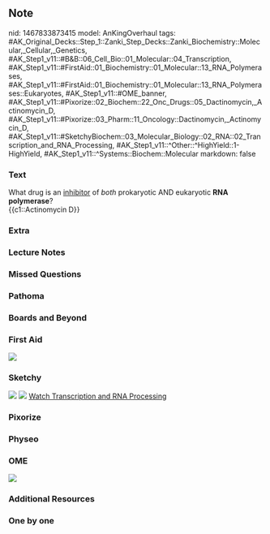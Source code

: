 ## Note
nid: 1467833873415
model: AnKingOverhaul
tags: #AK_Original_Decks::Step_1::Zanki_Step_Decks::Zanki_Biochemistry::Molecular,_Cellular,_Genetics, #AK_Step1_v11::#B&B::06_Cell_Bio::01_Molecular::04_Transcription, #AK_Step1_v11::#FirstAid::01_Biochemistry::01_Molecular::13_RNA_Polymerases, #AK_Step1_v11::#FirstAid::01_Biochemistry::01_Molecular::13_RNA_Polymerases::Eukaryotes, #AK_Step1_v11::#OME_banner, #AK_Step1_v11::#Pixorize::02_Biochem::22_Onc_Drugs::05_Dactinomycin,_Actinomycin_D, #AK_Step1_v11::#Pixorize::03_Pharm::11_Oncology::Dactinomycin,_Actinomycin_D, #AK_Step1_v11::#SketchyBiochem::03_Molecular_Biology::02_RNA::02_Transcription_and_RNA_Processing, #AK_Step1_v11::^Other::^HighYield::1-HighYield, #AK_Step1_v11::^Systems::Biochem::Molecular
markdown: false

### Text
<div>
  <div>
    What drug is an <u>inhibitor</u> of <i>both</i> prokaryotic AND
    eukaryotic <b>RNA polymerase</b>?
  </div>
</div>
<div>
  {{c1::Actinomycin D}}
</div>

### Extra


### Lecture Notes


### Missed Questions


### Pathoma


### Boards and Beyond


### First Aid
<img src="tmpw2ZAOZ.png">

### Sketchy
<img src="Transcription%20and%20RNA%20Processing.png"> <img src=
"Screen%20Shot%202022-01-30%20at%2010.00.14%20AM.png"> <a href=
"https://dashboard.sketchy.com/study/medical/courses/medical-biochemistry/units/medical-biochemistry-molecular-biology/videos/medical-biochemistry-molecular-biology-rna-transcription-and-rna-processing?utm_source=anki&utm_medium=partnership&utm_campaign=february_update&utm_content=medical">
Watch Transcription and RNA Processing</a>

### Pixorize


### Physeo


### OME
<div class="ome-widget">
  <a href="https://onlinemeded.org?ref=anki"><img src=
  "_OME_AnkiFlashcards_General_7.png"></a>
</div>

### Additional Resources


### One by one

